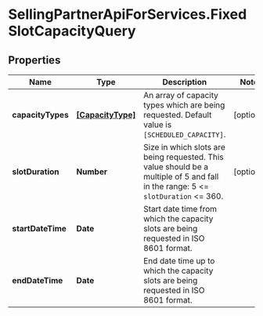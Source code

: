 # SellingPartnerApiForServices.FixedSlotCapacityQuery

## Properties
Name | Type | Description | Notes
------------ | ------------- | ------------- | -------------
**capacityTypes** | [**[CapacityType]**](CapacityType.md) | An array of capacity types which are being requested. Default value is `[SCHEDULED_CAPACITY]`. | [optional] 
**slotDuration** | **Number** | Size in which slots are being requested. This value should be a multiple of 5 and fall in the range: 5 <= `slotDuration` <= 360. | [optional] 
**startDateTime** | **Date** | Start date time from which the capacity slots are being requested in ISO 8601 format. | 
**endDateTime** | **Date** | End date time up to which the capacity slots are being requested in ISO 8601 format. | 


